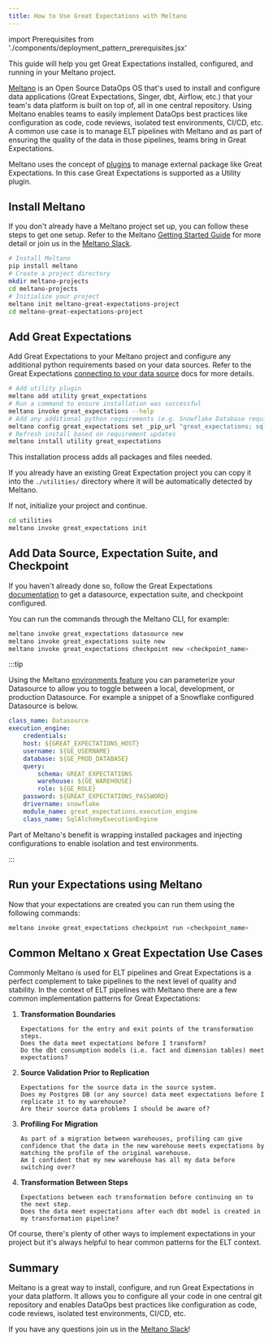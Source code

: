 ```yaml
---
title: How to Use Great Expectations with Meltano
---
```

import Prerequisites from './components/deployment_pattern_prerequisites.jsx'

This guide will help you get Great Expectations installed, configured, and running in your Meltano project.

[Meltano](https://meltano.com/) is an Open Source DataOps OS that's used to install and configure data applications (Great Expectations, Singer, dbt, Airflow, etc.) that your team's data platform is built on top of, all in one central repository.
Using Meltano enables teams to easily implement DataOps best practices like configuration as code, code reviews, isolated test environments, CI/CD, etc.
A common use case is to manage ELT pipelines with Meltano and as part of ensuring the quality of the data in those pipelines, teams bring in Great Expectations.

Meltano uses the concept of [plugins](https://docs.meltano.com/concepts/plugins) to manage external package like Great Expectations.
In this case Great Expectations is supported as a Utility plugin.


## Install Meltano

If you don't already have a Meltano project set up, you can follow these steps to get one setup.
Refer to the Meltano [Getting Started Guide](https://docs.meltano.com/getting-started) for more detail or join us in the [Meltano Slack](https://meltano.com/slack).

```bash
# Install Meltano
pip install meltano
# Create a project directory
mkdir meltano-projects
cd meltano-projects
# Initialize your project
meltano init meltano-great-expectations-project
cd meltano-great-expectations-project
```

## Add Great Expectations

Add Great Expectations to your Meltano project and configure any additional python requirements based on your data sources.
Refer to the Great Expectations [connecting to your data source](https://docs.greatexpectations.io/docs/guides/connecting_to_your_data/connect_to_data_overview) docs for more details.

```bash
# Add utility plugin
meltano add utility great_expectations
# Run a command to ensure installation was successful
meltano invoke great_expectations --help
# Add any additional python requirements (e.g. Snowflake Database requirements)
meltano config great_expectations set _pip_url "great_expectations; sqlalchemy; snowflake-connector-python; snowflake-sqlalchemy"
# Refresh install based on requirement updates
meltano install utility great_expectations
```

This installation process adds all packages and files needed.

If you already have an existing Great Expectation project you can copy it into the `./utilities/` directory where it will be automatically detected by Meltano.

If not, initialize your project and continue.

```bash
cd utilities
meltano invoke great_expectations init
```


## Add Data Source, Expectation Suite, and Checkpoint

If you haven't already done so, follow the Great Expectations [documentation](https://docs.greatexpectations.io/docs/guides/connecting_to_your_data/connect_to_data_overview) to get a datasource, expectation suite, and checkpoint configured.

You can run the commands through the Meltano CLI, for example:

```bash
meltano invoke great_expectations datasource new
meltano invoke great_expectations suite new
meltano invoke great_expectations checkpoint new <checkpoint_name>
```

:::tip

Using the Meltano [environments feature](https://docs.meltano.com/concepts/environments) you can parameterize your Datasource to allow you to toggle between a local, development, or production Datasource.
For example a snippet of a Snowflake configured Datasource is below.
```yaml
class_name: Datasource
execution_engine:
    credentials:
    host: ${GREAT_EXPECTATIONS_HOST}
    username: ${GE_USERNAME}
    database: ${GE_PROD_DATABASE}
    query:
        schema: GREAT_EXPECTATIONS
        warehouse: ${GE_WAREHOUSE}
        role: ${GE_ROLE}
    password: ${GREAT_EXPECTATIONS_PASSWORD}
    drivername: snowflake
    module_name: great_expectations.execution_engine
    class_name: SqlAlchemyExecutionEngine
```
Part of Meltano's benefit is wrapping installed packages and injecting configurations to enable isolation and test environments.

:::

## Run your Expectations using Meltano

Now that your expectations are created you can run them using the following commands:

```bash
meltano invoke great_expectations checkpoint run <checkpoint_name>
```

## Common Meltano x Great Expectation Use Cases

Commonly Meltano is used for ELT pipelines and Great Expectations is a perfect complement to take pipelines to the next level of quality and stability.
In the context of ELT pipelines with Meltano there are a few common implementation patterns for Great Expectations:

1. **Transformation Boundaries**

       Expectations for the entry and exit points of the transformation steps.
       Does the data meet expectations before I transform?
       Do the dbt consumption models (i.e. fact and dimension tables) meet expectations?

1. **Source Validation Prior to Replication**

       Expectations for the source data in the source system.
       Does my Postgres DB (or any source) data meet expectations before I replicate it to my warehouse?
       Are their source data problems I should be aware of?

1. **Profiling For Migration**

       As part of a migration between warehouses, profiling can give confidence that the data in the new warehouse meets expectations by matching the profile of the original warehouse.
       Am I confident that my new warehouse has all my data before switching over?

1. **Transformation Between Steps**

       Expectations between each transformation before continuing on to the next step.
       Does the data meet expectations after each dbt model is created in my transformation pipeline?

Of course, there's plenty of other ways to implement expectations in your project but it's always helpful to hear common patterns for the ELT context.

## Summary

Meltano is a great way to install, configure, and run Great Expectations in your data platform.
It allows you to configure all your code in one central git repository and enables DataOps best practices like configuration as code, code reviews, isolated test environments, CI/CD, etc.

If you have any questions join us in the [Meltano Slack](https://meltano.com/slack)!
